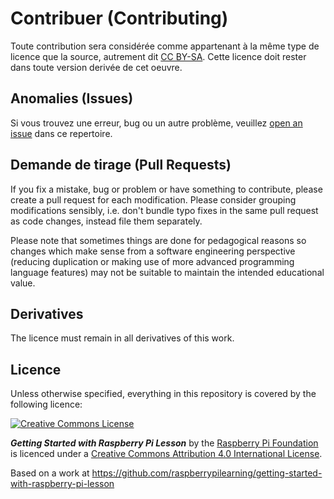 # Contribuer (Contributing)

Toute contribution sera considérée comme appartenant à la même type de licence que la source, autrement dit [CC BY-SA](http://creativecommons.org/licenses/by-sa/4.0/). Cette licence doit rester dans toute version derivée de cet oeuvre.

## Anomalies (Issues)

Si vous trouvez une erreur, bug ou un autre problème, veuillez [open an issue](https://github.com/Raisin-Pi/getting-started-with-raspberry-pi-lesson/issues) dans ce repertoire.

##  Demande de tirage (Pull Requests)

If you fix a mistake, bug or problem or have something to contribute, please create a pull request for each modification. Please consider grouping modifications sensibly, i.e. don't bundle typo fixes in the same pull request as code changes, instead file them separately.

Please note that sometimes things are done for pedagogical reasons so changes which make sense from a software engineering perspective (reducing duplication or making use of more advanced programming language features) may not be suitable to maintain the intended educational value.

## Derivatives

The licence must remain in all derivatives of this work.

## Licence

Unless otherwise specified, everything in this repository is covered by the following licence:

[![Creative Commons License](http://i.creativecommons.org/l/by-sa/4.0/88x31.png)](http://creativecommons.org/licenses/by-sa/4.0/)

***Getting Started with Raspberry Pi Lesson*** by the [Raspberry Pi Foundation](http://www.raspberrypi.org) is licenced under a [Creative Commons Attribution 4.0 International License](http://creativecommons.org/licenses/by-sa/4.0/).

Based on a work at https://github.com/raspberrypilearning/getting-started-with-raspberry-pi-lesson
